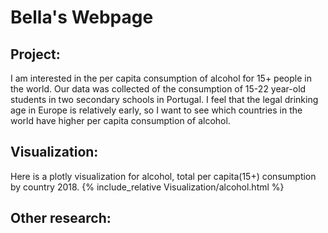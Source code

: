 # Bella's Webpage


## Project: 

I am interested in the per capita consumption of alcohol for 15+ people in the world. Our data was collected of the consumption of 15-22 year-old students in two secondary schools in Portugal. I feel that the legal drinking age in Europe is relatively early, so I want to see which countries in the world have higher per capita consumption of alcohol.


## Visualization:

Here is a plotly visualization for alcohol, total per capita(15+) consumption by country 2018.
{% include_relative Visualization/alcohol.html %}

## Other research: